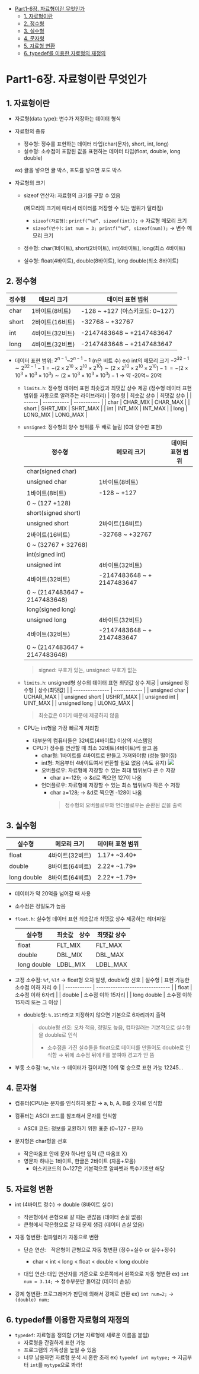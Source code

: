 - [Part1-6장. 자료형이란 무엇인가](#part1-6장-자료형이란-무엇인가)
  - [1. 자료형이란](#1-자료형이란)
  - [2. 정수형](#2-정수형)
  - [3. 실수형](#3-실수형)
  - [4. 문자형](#4-문자형)
  - [5. 자료형 변환](#5-자료형-변환)
  - [6. typedef를 이용한 자료형의 재정의](#6-typedef를-이용한-자료형의-재정의)

# Part1-6장. 자료형이란 무엇인가

## 1. 자료형이란

- 자료형(data type): 변수가 저장하는 데이터 형식
- 자료형의 종류

  - 정수형: 정수를 표현하는 데이터 타입(char(문자), short, int, long)
  - 실수형: 소수점이 포함된 값을 표현하는 데이터 타입(float, double, long double)

  ex) 귤을 넣으면 귤 박스, 포도를 넣으면 포도 박스

- 자료형의 크기

  - sizeof 연산자: 자료형의 크기를 구할 수 있음

    (메모리의 크기에 따라서 데이터를 저장할 수 있는 범위가 달라짐)

    - `sizeof(자료형)`: `printf(“%d”, sizeof(int));` → 자료형 메모리 크기
    - `sizeof(변수)`: `int num = 3; printf(“%d”, sizeof(num));` → 변수 메모리 크기

  - 정수형: char(1바이트), short(2바이트), int(4바이트), long(최소 4바이트)
  - 실수형: float(4바이트), double(8바이트), long double(최소 8바이트)

## 2. 정수형

| 정수형 | 메모리 크기     | 데이터 표현 범위                |
| ------ | --------------- | ------------------------------- |
| char   | 1바이트(8비트)  | -128 ~ +127 (아스키코드: 0~127) |
| short  | 2바이트(16비트) | -32768 ~ +32767                 |
| int    | 4바이트(32비트) | -2147483648 ~ +2147483647       |
| long   | 4바이트(32비트) | -2147483648 ~ +2147483647       |

- 데이터 표현 범위: $2^{n-1}$~$2^{n-1}-1$ (n은 비트 수)
  ex) int의 메모리 크기
  $-2^{32-1}\sim2^{32-1}-1=-(2\times2^{10}\times2^{10}\times2^{10})\sim(2\times2^{10}\times2^{10}\times2^{10})-1$
  $= -(2\times10^{3}\times10^{3}\times10^{3})\sim(2\times10^{3}\times10^{3}\times10^{3})-1$ → 약 -20억~ 20억

  - `limits.h`: 정수형 데이터 표현 최솟값과 최댓값 상수 제공
    (정수형 데이터 표현 범위를 자동으로 알려주는 라이브러리)
    | 정수형 | 최솟값 상수 | 최댓값 상수 |
    | ------ | ----------- | ----------- |
    | char | CHAR_MIX | CHAR_MAX |
    | short | SHRT_MIX | SHRT_MAX |
    | int | INT_MIX | INT_MAX |
    | long | LONG_MIX | LONG_MAX |
  - `unsigned`: 정수형의 양수 범위를 두 배로 늘림 (0과 양수만 표현)

    | 정수형                        | 메모리 크기                | 데이터 표현 범위 |
    | ----------------------------- | -------------------------- | ---------------- |
    | char(signed char)             |
    | unsigned char                 | 1바이트(8비트)             |
    | 1바이트(8비트)                | -128 ~ +127                |
    | 0 ~ (127 +128)                |
    | short(signed short)           |
    | unsigned short                | 2바이트(16비트)            |
    | 2바이트(16비트)               | -32768 ~ +32767            |
    | 0 ~ (32767 + 32768)           |
    | int(signed int)               |
    | unsigned int                  | 4바이트(32비트)            |
    | 4바이트(32비트)               | -2147483648 ~ + 2147483647 |
    | 0 ~ (2147483647 + 2147483648) |
    | long(signed long)             |
    | unsigned long                 | 4바이트(32비트)            |
    | 4바이트(32비트)               | -2147483648 ~ + 2147483647 |
    | 0 ~ (2147483647 + 2147483648) |

    > signed: 부호가 있는, unsigned: 부호가 없는

  - `limits.h`: unsigned형 상수의 데이터 표현 최댓값 상수 제공
    | unsigned 정수형 | 상수(최댓값) |
    | --------------- | ------------ |
    | unsigned char | UCHAR_MAX |
    | unsigned short | USHRT_MAX |
    | unsigned int | UINT_MAX |
    | unsigned long | ULONG_MAX |

    > 최솟값은 0이기 때문에 제공하지 않음

  - CPU는 int형을 가장 빠르게 처리함
    - 대부분의 컴퓨터들은 32비트(4바이트) 이상의 시스템임
    - CPU가 정수를 연산할 때 최소 32비트(4바이트)씩 끌고 옴
      - char형: 1바이트를 4바이트로 만들고 가져와야함 (성능 떨어짐)
      - int형: 처음부터 4바이트여서 변환할 필요 없음 (속도 유지)
        ![](img.png)
      - 오버플로우: 자료형에 저장할 수 있는 최대 범위보다 큰 수 저장
        - char a=-129; → &d로 찍으면 127이 나옴
      - 언더플로우: 자료형에 저장할 수 있는 최소 범위보다 작은 수 저장
        - char a=128; → &d로 찍으면 -128이 나옴
          > 정수형의 오버플로우와 언더플로우는 순환된 값을 출력

## 3. 실수형

| 실수형      | 메모리 크기     | 데이터 표현 범위 |
| ----------- | --------------- | ---------------- |
| float       | 4바이트(32비트) | 1.17* ~3.40*     |
| double      | 8바이트(64비트) | 2.22* ~1.79*     |
| long double | 8바이트(64비트) | 2.22* ~1.79*     |

- 데이터가 약 20억을 넘어갈 때 사용
- 소수점은 정밀도가 높음

- `float.h`: 실수형 데이터 표현 최솟값과 최댓값 상수 제공하는 헤더파일

  | 실수형      | 최솟값　상수 | 최댓값 상수 |
  | ----------- | ------------ | ----------- |
  | float       | FLT_MIX      | FLT_MAX     |
  | double      | DBL_MIX      | DBL_MAX     |
  | long double | LDBL_MIX     | LDBL_MAX    |

- 고정 소수점: `%f`, `%lf` → float형 오차 발생, double형 선호
  | 실수형 | 표현 가능한 소수점 이하 자리 수 |
  | ----------- | ------------------------------- |
  | float | 소수점 이하 6자리 |
  | double | 소수점 이하 15자리 |
  | long double | 소수점 이하 15자리 또는 그 이상 |

  - double형: `%.15lf`라고 지정하지 않으면 기본으로 6자리까지 출력
    > double형 선호: 오차 적음, 정밀도 높음, 컴파일러는 기본적으로 실수형을 double로 인식
    >
    > - 소수점을 가진 실수들을 float으로 데이터를 만들어도 double로 인식함
        → 뒤에 소수점 뒤에 F를 붙여야 경고가 안 뜸

- 부동 소수점: `%e`, `%le` → 데이터가 길어지면 10의 몇 승으로 표현 가능 12245…

## 4. 문자형

- 컴퓨터(CPU)는 문자를 인식하지 못함 → a, b, A, B를 숫자로 인식함

- 컴퓨터는 ASCII 코드를 참조해서 문자를 인식함

  - ASCII 코드: 정보를 교환하기 위한 표준 (0~127 - 문자)

- 문자형은 char형을 선호
  - 작은따옴표 안에 문자 하나만 입력 (큰 따옴표 X)
  - 영문자 하나는 1바이트, 한글은 2바이트 (자음+모음)
    - 아스키코드의 0~127은 기본적으로 알파벳과 특수기호만 해당

## 5. 자료형 변환

- int (4바이트 정수) → double (8바이트 실수)

  - 작은형에서 큰형으로 갈 때는 괜찮음 (데이터 손실 없음)
  - 큰형에서 작은형으로 갈 때 문제 생김 (데이터 손실 있음)

- 자동 형변환: 컴파일러가 자동으로 변환

  - 단순 연산:　작은형이 큰형으로 자동 형변환 (정수+실수 or 실수+정수)

    - char < int < long < float < double < long double

  - 대입 연산: 대입 연산자를 기준으로 오른쪽에서 왼쪽으로 자동 형변환
    ex) `int num = 3.14;` → 정수부분만 들어감 (데이터 손실)

- 강제 형변환: 프로그래머가 판단에 의해서 강제로 변환
  ex) `int num=2;` → `(double) num;`

## 6. typedef를 이용한 자료형의 재정의

- `typedef`: 자료형을 정의함 (기본 자료형에 새로운 이름을 붙임)
  - 자료형을 간결하게 표현 가능
  - 프로그램의 가독성을 높일 수 있음
  - 너무 남용하면 자료형 분석 시 혼란 초래
    ex) `typedef int mytype;` → 지금부터 `int`를 `mytype`으로 봐라!
